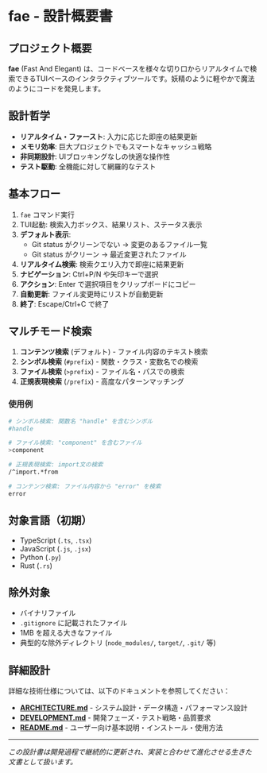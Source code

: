 # fae - 設計概要書

## プロジェクト概要

**fae** (Fast And Elegant) は、コードベースを様々な切り口からリアルタイムで検索できるTUIベースのインタラクティブツールです。妖精のように軽やかで魔法のようにコードを発見します。

## 設計哲学

- **リアルタイム・ファースト**: 入力に応じた即座の結果更新
- **メモリ効率**: 巨大プロジェクトでもスマートなキャッシュ戦略
- **非同期設計**: UIブロッキングなしの快適な操作性
- **テスト駆動**: 全機能に対して網羅的なテスト

## 基本フロー

1. `fae` コマンド実行
2. TUI起動: 検索入力ボックス、結果リスト、ステータス表示
3. **デフォルト表示**: 
   - Git status がクリーンでない → 変更のあるファイル一覧
   - Git status がクリーン → 最近変更されたファイル
4. **リアルタイム検索**: 検索クエリ入力で即座に結果更新
5. **ナビゲーション**: Ctrl+P/N や矢印キーで選択
6. **アクション**: Enter で選択項目をクリップボードにコピー
7. **自動更新**: ファイル変更時にリストが自動更新
8. **終了**: Escape/Ctrl+C で終了

## マルチモード検索

1. **コンテンツ検索** (デフォルト) - ファイル内容のテキスト検索
2. **シンボル検索** (`#prefix`) - 関数・クラス・変数名での検索
3. **ファイル検索** (`>prefix`) - ファイル名・パスでの検索
4. **正規表現検索** (`/prefix`) - 高度なパターンマッチング

### 使用例

```bash
# シンボル検索: 関数名 "handle" を含むシンボル
#handle

# ファイル検索: "component" を含むファイル
>component

# 正規表現検索: import文の検索
/^import.*from

# コンテンツ検索: ファイル内容から "error" を検索
error
```

## 対象言語（初期）

- TypeScript (`.ts`, `.tsx`)
- JavaScript (`.js`, `.jsx`)
- Python (`.py`)
- Rust (`.rs`)

## 除外対象

- バイナリファイル
- `.gitignore` に記載されたファイル
- 1MB を超える大きなファイル
- 典型的な除外ディレクトリ (`node_modules/`, `target/`, `.git/` 等)

## 詳細設計

詳細な技術仕様については、以下のドキュメントを参照してください：

- **[ARCHITECTURE.md](./ARCHITECTURE.md)** - システム設計・データ構造・パフォーマンス設計
- **[DEVELOPMENT.md](./DEVELOPMENT.md)** - 開発フェーズ・テスト戦略・品質要求
- **[README.md](./README.md)** - ユーザー向け基本説明・インストール・使用方法

---

*この設計書は開発過程で継続的に更新され、実装と合わせて進化させる生きた文書として扱います。*